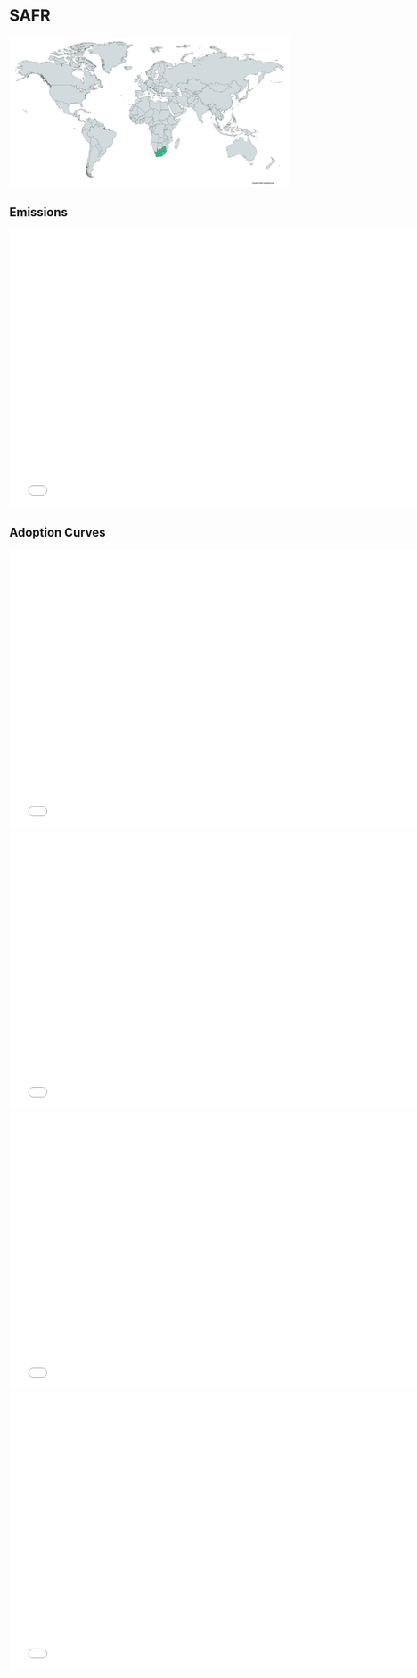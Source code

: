 



# SAFR 
  
![](../region%20maps/SAFR.png)  
  
  

## Emissions
<iframe id='igraph' scrolling='no' style='border:none' seamless='seamless' src= "mwedges-pathway-SAFR-daurafw.html" height='500' width='150%'></iframe>  
  

## Adoption Curves
<iframe id='igraph' scrolling='no' style='border:none' seamless='seamless' src= "scurves-SAFR-pathway-daurafw.html" height='500' width='150%'></iframe>  
<iframe id='igraph' scrolling='no' style='border:none' seamless='seamless' src= "scurvessub-SAFR-Industry-pathway.html" height='500' width='150%'></iframe>  
<iframe id='igraph' scrolling='no' style='border:none' seamless='seamless' src= "scurvessub-SAFR-RegenerativeAgriculture-pathway.html" height='500' width='150%'></iframe>  
<iframe id='igraph' scrolling='no' style='border:none' seamless='seamless' src= "scurvessub-SAFR-Forests&Wetlands-pathway.html" height='500' width='150%'></iframe>  
